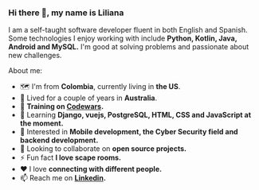 ### Hi there 👋, my name is Liliana

I am a self-taught software developer fluent in both English and Spanish. Some technologies I enjoy working with include **Python, Kotlin, Java, Android and MySQL.** I'm good at solving problems and passionate about new challenges.

About me:

- 🗺 I'm from **Colombia**, currently living in **the US**.
- 🦘 Lived for a couple of years in **Australia**.
- 🥋 **Training on [Codewars](https://www.codewars.com/users/ligomezm).**
- 🌱 Learning **Django, vuejs, PostgreSQL, HTML, CSS and JavaScript at the moment.** 
- 🔐 Interested in **Mobile development, the Cyber Security field and backend development.**
- 👯 Looking to collaborate on **open source projects.**
- ⚡ Fun fact **I love scape rooms.**
- ♥  I love **connecting with different people.**
- 📫 Reach me on **[Linkedin](https://www.linkedin.com/in/ligomezm/).**


